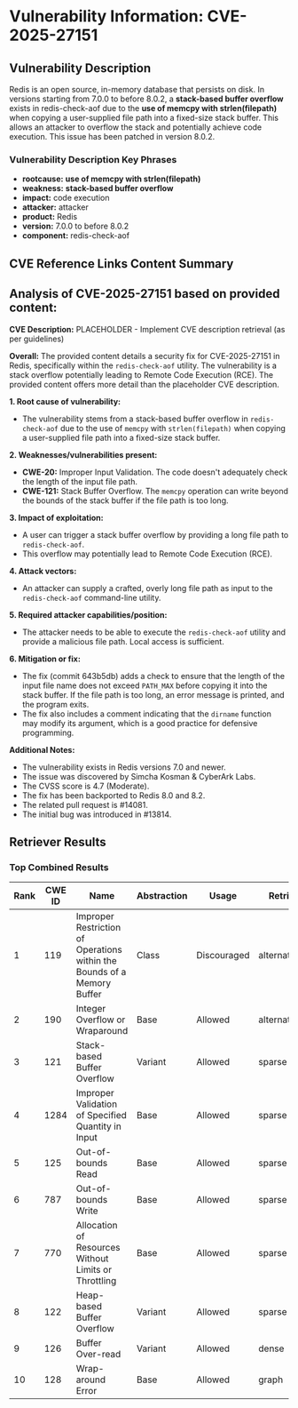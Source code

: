 # Vulnerability Information: CVE-2025-27151

## Vulnerability Description
Redis is an open source, in-memory database that persists on disk. In versions starting from 7.0.0 to before 8.0.2, a **stack-based buffer overflow** exists in redis-check-aof due to the **use of memcpy with strlen(filepath)** when copying a user-supplied file path into a fixed-size stack buffer. This allows an attacker to overflow the stack and potentially achieve code execution. This issue has been patched in version 8.0.2.

### Vulnerability Description Key Phrases
- **rootcause:** **use of memcpy with strlen(filepath)**
- **weakness:** **stack-based buffer overflow**
- **impact:** code execution
- **attacker:** attacker
- **product:** Redis
- **version:** 7.0.0 to before 8.0.2
- **component:** redis-check-aof

## CVE Reference Links Content Summary
## Analysis of CVE-2025-27151 based on provided content:

**CVE Description:** PLACEHOLDER - Implement CVE description retrieval (as per guidelines)

**Overall:** The provided content details a security fix for CVE-2025-27151 in Redis, specifically within the `redis-check-aof` utility. The vulnerability is a stack overflow potentially leading to Remote Code Execution (RCE). The provided content offers more detail than the placeholder CVE description.

**1. Root cause of vulnerability:**

*   The vulnerability stems from a stack-based buffer overflow in `redis-check-aof` due to the use of `memcpy` with `strlen(filepath)` when copying a user-supplied file path into a fixed-size stack buffer.

**2. Weaknesses/vulnerabilities present:**

*   **CWE-20:** Improper Input Validation. The code doesn't adequately check the length of the input file path.
*   **CWE-121:** Stack Buffer Overflow.  The `memcpy` operation can write beyond the bounds of the stack buffer if the file path is too long.

**3. Impact of exploitation:**

*   A user can trigger a stack buffer overflow by providing a long file path to `redis-check-aof`.
*   This overflow may potentially lead to Remote Code Execution (RCE).

**4. Attack vectors:**

*   An attacker can supply a crafted, overly long file path as input to the `redis-check-aof` command-line utility.

**5. Required attacker capabilities/position:**

*   The attacker needs to be able to execute the `redis-check-aof` utility and provide a malicious file path.  Local access is sufficient.

**6. Mitigation or fix:**

*   The fix (commit 643b5db) adds a check to ensure that the length of the input file name does not exceed `PATH_MAX` before copying it into the stack buffer. If the file path is too long, an error message is printed, and the program exits.
*   The fix also includes a comment indicating that the `dirname` function may modify its argument, which is a good practice for defensive programming.

**Additional Notes:**

*   The vulnerability exists in Redis versions 7.0 and newer.
*   The issue was discovered by Simcha Kosman & CyberArk Labs.
*   The CVSS score is 4.7 (Moderate).
*   The fix has been backported to Redis 8.0 and 8.2.
*   The related pull request is #14081.
*   The initial bug was introduced in #13814.

## Retriever Results

### Top Combined Results

| Rank | CWE ID | Name | Abstraction | Usage  | Retrievers | Individual Scores |
|------|--------|------|-------------|-------|------------|-------------------|
| 1 | 119 | Improper Restriction of Operations within the Bounds of a Memory Buffer | Class | Discouraged | alternate_terms | 0.800 |
| 2 | 190 | Integer Overflow or Wraparound | Base | Allowed | alternate_terms | 0.800 |
| 3 | 121 | Stack-based Buffer Overflow | Variant | Allowed | sparse | 0.513 |
| 4 | 1284 | Improper Validation of Specified Quantity in Input | Base | Allowed | sparse | 0.505 |
| 5 | 125 | Out-of-bounds Read | Base | Allowed | sparse | 0.501 |
| 6 | 787 | Out-of-bounds Write | Base | Allowed | sparse | 0.483 |
| 7 | 770 | Allocation of Resources Without Limits or Throttling | Base | Allowed | sparse | 0.472 |
| 8 | 122 | Heap-based Buffer Overflow | Variant | Allowed | sparse | 0.470 |
| 9 | 126 | Buffer Over-read | Variant | Allowed | dense | 0.488 |
| 10 | 128 | Wrap-around Error | Base | Allowed | graph | 0.003 |

